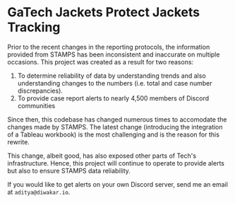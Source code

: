 # GaTech Jackets Protect Jackets Tracking

Prior to the recent changes in the reporting protocols, the information provided from STAMPS has been inconsistent and inaccurate on multiple occasions. This project was created as a result for two reasons:
1. To determine reliability of data by understanding trends and also understanding changes to the numbers (i.e. total and case number discrepancies).
2. To provide case report alerts to nearly 4,500 members of Discord communities 

Since then, this codebase has changed numerous times to accomodate the changes made by STAMPS. The latest change (introducing the integration of a Tableau workbook) is the most challenging and is the reason for this rewrite. 

This change, albeit good, has also exposed other parts of Tech's infrastructure. Hence, this project will continue to operate to provide alerts but also to ensure STAMPS data reliability.

If you would like to get alerts on your own Discord server, send me an email at `aditya@diwakar.io`.
